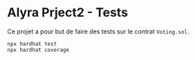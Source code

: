 # Alyra Prject2 - Tests

Ce projet a pour but de faire des tests sur le contrat ```Voting.sol```.

```shell
npx hardhat test
npx hardhat coverage
```
